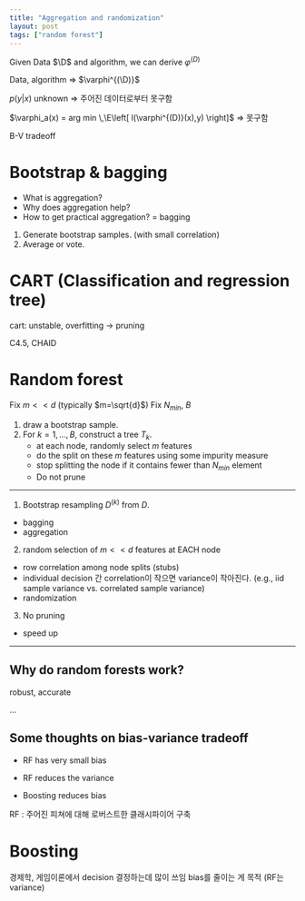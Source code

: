 ```yaml
---
title: "Aggregation and randomization"
layout: post
tags: ["random forest"]
---
```


Given Data $\D$ and algorithm, we can derive $\varphi^{(D)}$

Data, algorithm => $\varphi^{(\D)}$

$p(y\vert x)$ unknown => 주어진 데이터로부터 못구함

$\varphi_a(x) = arg min \,\E\left[ l(\varphi^{(D)}(x),y) \right]$ => 못구함

B-V tradeoff


# Bootstrap & bagging

* What is aggregation?
* Why does aggregation help?
* How to get practical aggregation? = bagging
1. Generate bootstrap samples. (with small correlation)
2. Average or vote.


# CART (Classification and regression tree)

cart: unstable, overfitting -> pruning

C4.5, CHAID

# Random forest

Fix $m<<d$ (typically $m=\sqrt{d}$)
Fix $N_{min}$, $B$

1. draw a bootstrap sample.
2. For $k=1,\dots,B$, construct a tree $T_k$.
    * at each node, randomly select $m$ features
    * do the split on these $m$ features using some impurity measure
    * stop splitting the node if it contains fewer than $N_{min}$ element
    * Do not prune

---

1. Bootstrap resampling $D^{(k)}$ from $D$.
* bagging
* aggregation
2. random selection of $m<<d$ features at EACH node
* row correlation among node splits (stubs)
* individual decision 간 correlation이 작으면 variance이 작아진다.  (e.g., iid sample variance vs. correlated sample variance)
* randomization
3. No pruning
* speed up

---

## Why do random forests work?

robust, accurate

...

## Some thoughts on bias-variance tradeoff

* RF has very small bias
* RF reduces the variance

* Boosting reduces bias

RF : 주어진  피쳐에 대해 로버스트한 클래시파이어 구축


# Boosting

경제학, 게임이론에서 decision 결정하는데 많이 쓰임
bias를 줄이는 게 목적 (RF는 variance)